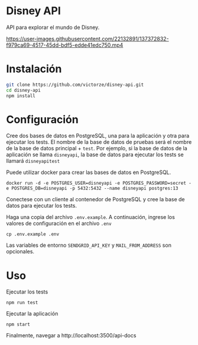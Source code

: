 # Disney API

API para explorar el mundo de Disney.

https://user-images.githubusercontent.com/22132891/137372832-f979ca69-4517-45dd-bdf5-edde41edc750.mp4

# Instalación

```bash
git clone https://github.com/victorze/disney-api.git
cd disney-api
npm install
```

# Configuración

Cree dos bases de datos en PostgreSQL, una para la aplicación y otra para ejecutar los tests.
El nombre de la base de datos de pruebas será el nombre de la base de datos principal + `test`.
Por ejemplo, si la base de datos de la aplicación se llama `disneyapi`, la base de datos para
ejecutar los tests se llamará `disneyapitest`

Puede utilizar docker para crear las bases de datos en PostgreSQL.

```
docker run -d -e POSTGRES_USER=disneyapi -e POSTGRES_PASSWORD=secret -e POSTGRES_DB=disneyapi -p 5432:5432 --name disneyapi postgres:13
```

Conectese con un cliente al contenedor de PostgreSQL y cree la base de datos para ejecutar los tests.

Haga una copia del archivo `.env.example`. A continuación, ingrese los valores de configuración en el archivo `.env`

```
cp .env.example .env
```
Las variables de entorno `SENDGRID_API_KEY` y `MAIL_FROM_ADDRESS` son opcionales.

# Uso

Ejecutar los tests
```
npm run test
```

Ejecutar la aplicación
```
npm start
```

Finalmente, navegar a http://localhost:3500/api-docs
